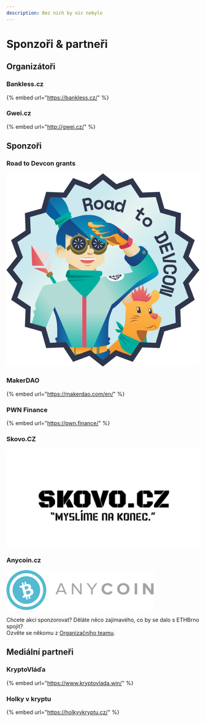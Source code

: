 ```yaml
---
description: Bez nich by nic nebylo
---
```


# Sponzoři & partneři

## Organizátoři

### Bankless.cz

{% embed url="https://bankless.cz/" %}

### Gwei.cz

{% embed url="http://gwei.cz/" %}

## Sponzoři

### Road to Devcon grants

![](.gitbook/assets/eth-rtd-badge-lightblue-darkblue.png)

### **MakerDAO**

{% embed url="https://makerdao.com/en/" %}

### **PWN Finance**

{% embed url="https://pwn.finance/" %}

### Skovo.CZ

![](.gitbook/assets/skovo.png)

### Anycoin.cz

![](.gitbook/assets/anycoin.svg)

Chcete akci sponzorovat? Děláte něco zajímavého, co by se dalo s ETHBrno spojit?  
Ozvěte se někomu z [Organizačního teamu](./#organizacni-team).

## Mediální partneři

### KryptoVláďa

{% embed url="https://www.kryptovlada.win/" %}

### Holky v kryptu

{% embed url="https://holkyvkryptu.cz/" %}





